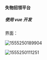 #### 失物招领平台

##### 使用 vue 开发

界面：

![1555250189904](http://github.com/QuiErro/Lost-Found-Platform/raw/master/img/index.png)





![1555250111251](http://github.com/QuiErro/Lost-Found-Platform/raw/master/img/lost.png)

